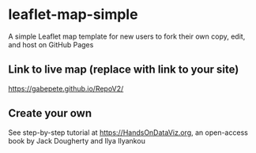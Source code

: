# leaflet-map-simple
A simple Leaflet map template for new users to fork their own copy, edit, and host on GitHub Pages

## Link to live map (replace with link to your site)
https://gabepete.github.io/RepoV2/

## Create your own
See step-by-step tutorial at https://HandsOnDataViz.org, an open-access book by Jack Dougherty and Ilya Ilyankou
